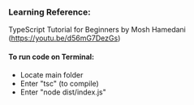 ### Learning Reference:
TypeScript Tutorial for Beginners by Mosh Hamedani (https://youtu.be/d56mG7DezGs)
#### To run code on Terminal:
- Locate main folder
- Enter "tsc" (to compile)
- Enter "node dist/index.js"